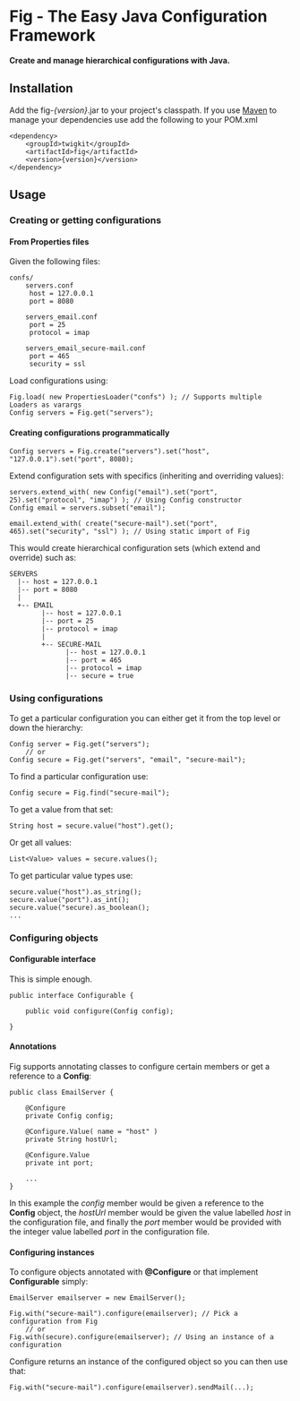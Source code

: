 Fig - The Easy Java Configuration Framework
========

**Create and manage hierarchical configurations with Java.**

Installation
------------

Add the fig-*{version}*.jar to your project's classpath. If you use [Maven][Maven] to manage your dependencies use add the following to your POM.xml

    <dependency>
        <groupId>twigkit</groupId>
        <artifactId>fig</artifactId>
        <version>{version}</version>
    </dependency>


Usage
-----

### Creating or getting configurations ###

#### From Properties files ####

Given the following files:

    confs/
        servers.conf
         host = 127.0.0.1
         port = 8080

        servers_email.conf
         port = 25
         protocol = imap

        servers_email_secure-mail.conf
         port = 465
         security = ssl

Load configurations using:

    Fig.load( new PropertiesLoader("confs") ); // Supports multiple Loaders as varargs
    Config servers = Fig.get("servers");

#### Creating configurations programmatically ####

    Config servers = Fig.create("servers").set("host", "127.0.0.1").set("port", 8080);

Extend configuration sets with specifics (inheriting and overriding values):

    servers.extend_with( new Config("email").set("port", 25).set("protocol", "imap") ); // Using Config constructor
    Config email = servers.subset("email");

    email.extend_with( create("secure-mail").set("port", 465).set("security", "ssl") ); // Using static import of Fig

This would create hierarchical configuration sets (which extend and override) such as:

    SERVERS
      |-- host = 127.0.0.1
      |-- port = 8080
      |
      +-- EMAIL
            |-- host = 127.0.0.1
            |-- port = 25
            |-- protocol = imap
            |
            +-- SECURE-MAIL
                  |-- host = 127.0.0.1
                  |-- port = 465
                  |-- protocol = imap
                  |-- secure = true


### Using configurations ###

To get a particular configuration you can either get it from the top level or down the hierarchy:

    Config server = Fig.get("servers");
        // or
    Config secure = Fig.get("servers", "email", "secure-mail");

To find a particular configuration use:

    Config secure = Fig.find("secure-mail");

To get a value from that set:

    String host = secure.value("host").get();

Or get all values:

    List<Value> values = secure.values();

To get particular value types use:

    secure.value("host").as_string();
    secure.value("port").as_int();
    secure.value("secure).as_boolean();
    ...

### Configuring objects ###

#### Configurable interface ####

This is simple enough.

    public interface Configurable {

        public void configure(Config config);

    }

#### Annotations ####

Fig supports annotating classes to configure certain members or get a reference to a **Config**:

    public class EmailServer {

        @Configure
        private Config config;

        @Configure.Value( name = "host" )
        private String hostUrl;

        @Configure.Value
        private int port;

        ...
    }

In this example the *config* member would be given a reference to the **Config** object, the *hostUrl* member would be
given the value labelled *host* in the configuration file, and finally the *port* member would be provided with the integer
value labelled *port* in the configuration file.

#### Configuring instances ####

To configure objects annotated with **@Configure** or that implement **Configurable** simply:

    EmailServer emailserver = new EmailServer();

    Fig.with("secure-mail").configure(emailserver); // Pick a configuration from Fig
        // or
    Fig.with(secure).configure(emailserver); // Using an instance of a configuration

Configure returns an instance of the configured object so you can then use that:

    Fig.with("secure-mail").configure(emailserver).sendMail(...);


[TwigKit]: http://www.twigkit.com/
[Maven]: http://maven.apache.org/